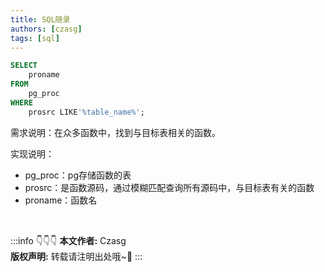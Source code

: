 ```yaml
---
title: SQL随录
authors: [czasg]
tags: [sql]
---
```


```sql
SELECT
	proname 
FROM
	pg_proc 
WHERE
	prosrc LIKE'%table_name%';
```

<!--truncate-->

需求说明：在众多函数中，找到与目标表相关的函数。

实现说明：
- pg_proc：pg存储函数的表
- prosrc：是函数源码，通过模糊匹配查询所有源码中，与目标表有关的函数
- proname：函数名


<br/>

:::info 👇👇👇
**本文作者:** Czasg    
**版权声明:** 转载请注明出处哦~👮‍
:::
